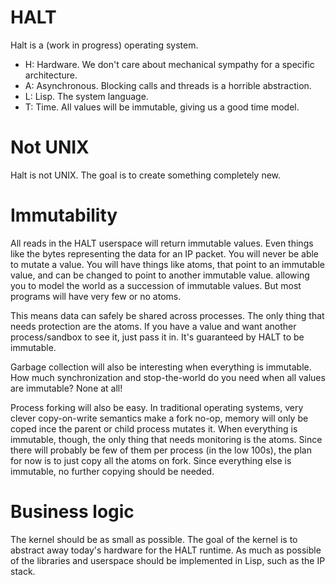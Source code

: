 # HALT

Halt is a (work in progress) operating system.

* H: Hardware. We don't care about mechanical sympathy for a specific architecture.
* A: Asynchronous. Blocking calls and threads is a horrible abstraction.
* L: Lisp. The system language.
* T: Time. All values will be immutable, giving us a good time model.

# Not UNIX

Halt is not UNIX. The goal is to create something completely new.

# Immutability

All reads in the HALT userspace will return immutable values. Even things like the bytes representing the data for an IP packet. You will never be able to mutate a value. You will have things like atoms, that point to an immutable value, and can be changed to point to another immutable value. allowing you to model the world as a succession of immutable values. But most programs will have very few or no  atoms.

This means data can safely be shared across processes. The only thing that needs protection are the atoms. If you have a value and want another process/sandbox to see it, just pass it in. It's guaranteed by HALT to be immutable.

Garbage collection will also be interesting when everything is immutable. How much synchronization and stop-the-world do you need when all values are immutable? None at all!

Process forking will also be easy. In traditional operating systems, very clever copy-on-write semantics make a fork no-op, memory will only be coped ince the parent or child process mutates it. When everything is immutable, though, the only thing that needs monitoring is the atoms. Since there will probably be few of them per process (in the low 100s), the plan for now is to just copy all the atoms on fork. Since everything else is immutable, no further copying should  be needed.

# Business logic

The kernel should be as small as possible. The goal of the kernel is to abstract away today's hardware for the HALT runtime. As much as possible of the libraries and userspace should be implemented in Lisp, such as the IP stack.
